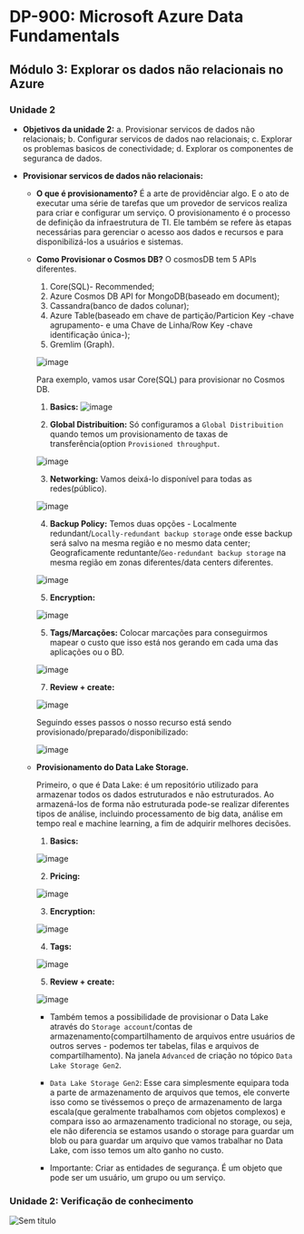 # DP-900: Microsoft Azure Data Fundamentals

## Módulo 3: Explorar os dados não relacionais no Azure

### Unidade 2

- **Objetivos da unidade 2:**
  a. Provisionar servicos de dados não relacionais;
  b. Configurar servicos de dados nao relacionais;
  c. Explorar os problemas basicos de conectividade;
  d. Explorar os componentes de seguranca de dados.

- **Provisionar servicos de dados não relacionais:**
  - **O que é provisionamento?**
    É a arte de providênciar algo. 
    E o ato de executar uma série de tarefas que um provedor de servicos realiza para criar e configurar um serviço.
    O provisionamento é o processo de definição da infraestrutura de TI. Ele também se refere às etapas necessárias para gerenciar o acesso aos dados e recursos e para disponibilizá-los a usuários e sistemas. 

  - **Como Provisionar o Cosmos DB?**
    O cosmosDB tem 5 APIs diferentes.
      1. Core(SQL)- Recommended;
      2. Azure Cosmos DB API for MongoDB(baseado em document);
      3. Cassandra(banco de dados colunar);
      4. Azure Table(baseado em chave de partição/Particion Key -chave agrupamento- e uma Chave de Linha/Row Key -chave identificação única-);
      5. Gremlim (Graph).
      
      ![image](https://user-images.githubusercontent.com/86172286/189506205-84b0a2e6-aec7-4088-8178-13e0039db1f2.png)

      Para exemplo, vamos usar Core(SQL) para provisionar no Cosmos DB.
      
      1. **Basics:**
      ![image](https://user-images.githubusercontent.com/86172286/189506281-aad4adb4-4043-4820-bdb2-606aee2350da.png)
      
      2. **Global Distribuition:** Só configuramos a `Global Distribuition` quando temos um provisionamento de taxas de transferência(option `Provisioned throughput`.
      
      ![image](https://user-images.githubusercontent.com/86172286/189506286-ac4f3bae-d99b-4ac0-a001-546cc4fa21f1.png)

      3. **Networking:** Vamos deixá-lo disponível para todas as redes(público).
      
      ![image](https://user-images.githubusercontent.com/86172286/189506304-d2143841-6376-42f2-a534-4ca51e658493.png)
      
      4. **Backup Policy:** Temos duas opções - Localmente redundant/`Locally-redundant backup storage` onde esse backup será salvo na mesma região e no mesmo data center; Geograficamente reduntante/`Geo-redundant backup storage` na mesma região em zonas diferentes/data centers diferentes.

      ![image](https://user-images.githubusercontent.com/86172286/189506490-01c71ff8-6103-4dbd-983b-d0ad31f88b05.png)
      
      5. **Encryption:** 
      
      ![image](https://user-images.githubusercontent.com/86172286/189506654-f874d432-4e8e-48ba-a1a3-849d766a73f7.png)

      5. **Tags/Marcações:** Colocar marcações para conseguirmos mapear o custo que isso está nos gerando em cada uma das aplicações ou o BD.

      ![image](https://user-images.githubusercontent.com/86172286/189506701-fe7ddb47-bce2-41ef-845e-58af5f2bc64d.png)
      
      7. **Review + create:**

      ![image](https://user-images.githubusercontent.com/86172286/189506722-0fb54633-fdf0-42f6-a722-284fc9381187.png)

      Seguindo esses passos o nosso recurso está sendo provisionado/preparado/disponibilizado:
      
      ![image](https://user-images.githubusercontent.com/86172286/189506781-dbfc5c95-aa4b-4556-98fb-1890f0654a12.png)

  - **Provisionamento do Data Lake Storage.**

    Primeiro, o que é Data Lake: é um repositório utilizado para armazenar todos os dados estruturados e não estruturados. Ao armazená-los de forma não estruturada pode-se realizar diferentes tipos de análise, incluindo processamento de big data, análise em tempo real e machine learning, a fim de adquirir melhores decisões.
     
    1. **Basics:**
     
    ![image](https://user-images.githubusercontent.com/86172286/189506837-4239b5d3-6d1e-471f-bf82-d26a40928fe4.png)

    2. **Pricing:** 

    ![image](https://user-images.githubusercontent.com/86172286/189506885-fb84d168-7a41-4ae6-9676-c149c2b9e97b.png)

    3. **Encryption:** 
    
    ![image](https://user-images.githubusercontent.com/86172286/189506911-0bc06e80-1943-4e08-b2f6-c6a2600a87f0.png)

    4. **Tags:**

    ![image](https://user-images.githubusercontent.com/86172286/189506941-8ae2e58b-576e-4af8-9072-b5ffae2a0945.png)

    5. **Review + create:**

    ![image](https://user-images.githubusercontent.com/86172286/189506949-52a69304-f1d3-43d6-9d64-60fe8c447f28.png)

    - Também temos a possibilidade de provisionar o Data Lake através do `Storage account`/contas de armazenamento(compartilhamento de arquivos entre usuários de outros serves - podemos ter tabelas, filas e arquivos de compartilhamento). Na janela `Advanced` de criação no tópico `Data Lake Storage Gen2`.
    - `Data Lake Storage Gen2`: Esse cara simplesmente equipara toda a parte de armazenamento de arquivos que temos, ele converte isso como se tivéssemos o preço de armazenamento de larga escala(que geralmente trabalhamos com objetos complexos) e compara isso ao armazenamento tradicional no storage, ou seja, ele não diferencia se estamos usando o storage para guardar um blob ou para guardar um arquivo que vamos trabalhar no Data Lake, com isso temos um alto ganho no custo.

    - Importante: Criar as entidades de segurança. É um objeto que pode ser um usuário, um grupo ou um serviço.

### Unidade 2: Verificação de conhecimento

![Sem título](https://user-images.githubusercontent.com/86172286/189507521-43ecf5d2-453b-42fe-92be-e74b50b62072.png)

